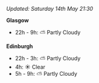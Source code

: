 *Updated: Saturday 14th May 21:30*

**Glasgow**

* 22h - 9h: :partly_sunny: Partly Cloudy

**Edinburgh**

* 22h - 3h: :partly_sunny: Partly Cloudy
* 4h: :sunny: Clear
* 5h - 9h: :partly_sunny: Partly Cloudy
